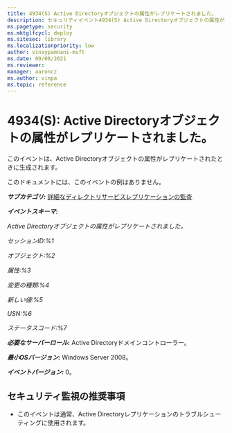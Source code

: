 ```yaml
---
title: 4934(S) Active Directoryオブジェクトの属性がレプリケートされました。
description: セキュリティイベント4934(S) Active Directoryオブジェクトの属性がレプリケートされましたについて説明します。
ms.pagetype: security
ms.mktglfcycl: deploy
ms.sitesec: library
ms.localizationpriority: low
author: vinaypamnani-msft
ms.date: 09/08/2021
ms.reviewer: 
manager: aaroncz
ms.author: vinpa
ms.topic: reference
---
```


# 4934(S): Active Directoryオブジェクトの属性がレプリケートされました。

このイベントは、Active Directoryオブジェクトの属性がレプリケートされたときに生成されます。

このドキュメントには、このイベントの例はありません。

***サブカテゴリ:***&nbsp;[詳細なディレクトリサービスレプリケーションの監査](audit-detailed-directory-service-replication.md)

***イベントスキーマ:***

*Active Directoryオブジェクトの属性がレプリケートされました。*

*セッションID:%1*

*オブジェクト:%2*

*属性:%3*

*変更の種類:%4*

*新しい値:%5*

*USN:%6*

*ステータスコード:%7*

***必要なサーバーロール:*** Active Directoryドメインコントローラー。

***最小OSバージョン:*** Windows Server 2008。

***イベントバージョン:*** 0。

## セキュリティ監視の推奨事項

-   このイベントは通常、Active Directoryレプリケーションのトラブルシューティングに使用されます。
